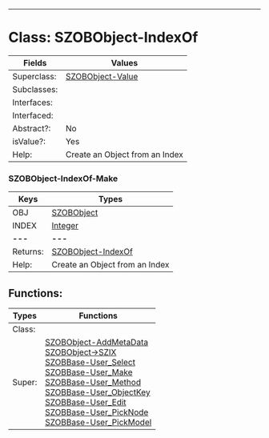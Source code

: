 ---------

# Class:	SZOBObject-IndexOf

| Fields | Values |
| --------- | --------- |
| Superclass: | [SZOBObject-Value](SZOBObject-Value.html) |
| Subclasses: |  |
| Interfaces: |  |
| Interfaced: |  |
| Abstract?: | No |
| isValue?: | Yes |
| Help: | Create an Object from an Index |

### SZOBObject-IndexOf-Make

| Keys | Types |
| --------- | --------- |
| OBJ | [SZOBObject](SZOBObject.html) |
| INDEX | [Integer](Integer.html) |
| **---** | **---** |
| Returns: | [SZOBObject-IndexOf](SZOBObject-IndexOf.html) |
| Help: | Create an Object from an Index |


## Functions:

| Types | Functions |
| --------- | --------- |
| Class: |  |
| Super: | [SZOBObject-AddMetaData](SZOBObject.html) <br> [SZOBObject->SZIX](SZOBObject.html) <br> [SZOBBase-User_Select](SZOBBase.html) <br> [SZOBBase-User_Make](SZOBBase.html) <br> [SZOBBase-User_Method](SZOBBase.html) <br> [SZOBBase-User_ObjectKey](SZOBBase.html) <br> [SZOBBase-User_Edit](SZOBBase.html) <br> [SZOBBase-User_PickNode](SZOBBase.html) <br> [SZOBBase-User_PickModel](SZOBBase.html) |


